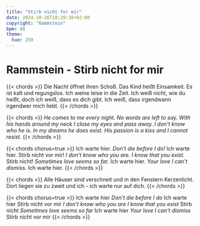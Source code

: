 ```yaml
---
title: "Stirb nicht for mir"
date: 2024-10-26T18:29:38+02:00
copyright: "Rammstein"
bpm: 88
theme:
  hue: 250
---
```


# Rammstein - Stirb nicht for mir
<!-- TODO: chords -->
{{< chords >}}
Die Nacht öffnet ihren Schoß.
Das Kind heißt Einsamkeit.
Es ist kalt und regungslos.
Ich weine leise in die Zeit.
Ich weiß nicht, wie du heißt,
doch ich weiß, dass es dich gibt.
Ich weiß, dass irgendwann
irgendwer mich liebt.
{{< /chords >}}

{{< chords >}}
*He comes to me every night.
No words are left to say.
With his hands around my neck
I close my eyes and pass away.
I don't know who he is.
In my dreams he does exist.
His passion is a kiss
and I cannot resist.*
{{< /chords >}}

{{< chords chorus=true >}}
Ich warte hier.
*Don't die before I do!*
Ich warte hier.
Stirb nicht vor mir!
*I don't know who you are.
I know that you exist.*
Stirb nicht!
*Sometimes love seems so far.*
Ich warte hier.
*Your love I can't dismiss.*
Ich warte hier.
{{< /chords >}}

{{< chords >}}
Alle Häuser sind verschneit
und in den Fenstern Kerzenlicht.
Dort liegen sie zu zweit
und ich -
ich warte nur auf dich.
{{< /chords >}}

{{< chords chorus=true >}}
Ich warte hier
*Don't die before I do*
Ich warte hier
Stirb nicht vor mir
*I don't know who you are*
*I know that you exist*
Stirb nicht
*Sometimes love seems so far*
Ich warte hier
*Your love I can't dismiss*
Stirb nicht vor mir
{{< /chords >}}
